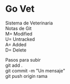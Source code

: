 # Go Vet
Sistema de Veterinaria  
Notas de Git  
M= Modified  
U= Untracked  
A= Added  
D= Delete  


Pasos para subir  
git add .  
git commit -m "Un mensaje"  
git push origin rama